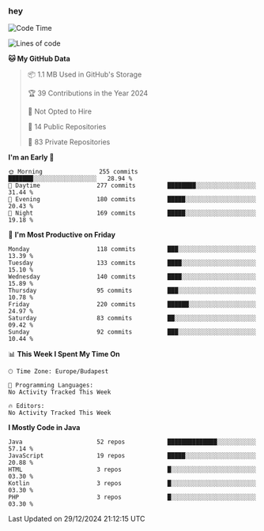 ### hey

<!--START_SECTION:waka-->
![Code Time](http://img.shields.io/badge/Code%20Time-1%2C037%20hrs%202%20mins-blue)

![Lines of code](https://img.shields.io/badge/From%20Hello%20World%20I%27ve%20Written-1.1%20million%20lines%20of%20code-blue)

**🐱 My GitHub Data** 

> 📦 1.1 MB Used in GitHub's Storage 
 > 
> 🏆 39 Contributions in the Year 2024
 > 
> 🚫 Not Opted to Hire
 > 
> 📜 14 Public Repositories 
 > 
> 🔑 83 Private Repositories 
 > 
**I'm an Early 🐤** 

```text
🌞 Morning                255 commits         ███████░░░░░░░░░░░░░░░░░░   28.94 % 
🌆 Daytime                277 commits         ████████░░░░░░░░░░░░░░░░░   31.44 % 
🌃 Evening                180 commits         █████░░░░░░░░░░░░░░░░░░░░   20.43 % 
🌙 Night                  169 commits         █████░░░░░░░░░░░░░░░░░░░░   19.18 % 
```
📅 **I'm Most Productive on Friday** 

```text
Monday                   118 commits         ███░░░░░░░░░░░░░░░░░░░░░░   13.39 % 
Tuesday                  133 commits         ████░░░░░░░░░░░░░░░░░░░░░   15.10 % 
Wednesday                140 commits         ████░░░░░░░░░░░░░░░░░░░░░   15.89 % 
Thursday                 95 commits          ███░░░░░░░░░░░░░░░░░░░░░░   10.78 % 
Friday                   220 commits         ██████░░░░░░░░░░░░░░░░░░░   24.97 % 
Saturday                 83 commits          ██░░░░░░░░░░░░░░░░░░░░░░░   09.42 % 
Sunday                   92 commits          ███░░░░░░░░░░░░░░░░░░░░░░   10.44 % 
```


📊 **This Week I Spent My Time On** 

```text
🕑︎ Time Zone: Europe/Budapest

💬 Programming Languages: 
No Activity Tracked This Week

🔥 Editors: 
No Activity Tracked This Week
```

**I Mostly Code in Java** 

```text
Java                     52 repos            ██████████████░░░░░░░░░░░   57.14 % 
JavaScript               19 repos            █████░░░░░░░░░░░░░░░░░░░░   20.88 % 
HTML                     3 repos             █░░░░░░░░░░░░░░░░░░░░░░░░   03.30 % 
Kotlin                   3 repos             █░░░░░░░░░░░░░░░░░░░░░░░░   03.30 % 
PHP                      3 repos             █░░░░░░░░░░░░░░░░░░░░░░░░   03.30 % 
```




 Last Updated on 29/12/2024 21:12:15 UTC
<!--END_SECTION:waka-->
